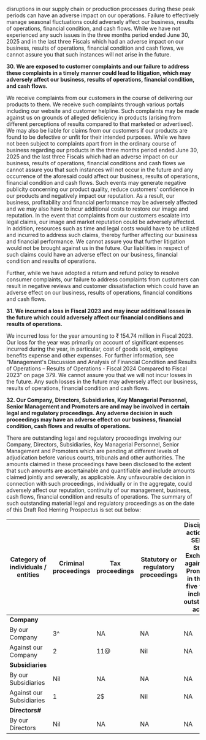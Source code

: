disruptions in our supply chain or production processes during these peak periods can have an adverse impact on our operations. Failure to effectively manage seasonal fluctuations could adversely affect our business, results of operations, financial condition, and cash flows. While we have not experienced any such issues in the three months period ended June 30, 2025 and in the last three Fiscals which had an adverse impact on our business, results of operations, financial condition and cash flows, we cannot assure you that such instances will not arise in the future.

**30. We are exposed to customer complaints and our failure to address these complaints in a timely manner could lead to litigation, which may adversely affect our business, results of operations, financial condition, and cash flows.**

We receive complaints from our customers in the course of delivering our products to them. We receive such complaints through various portals including our website and customer helpline. Such complaints may be made against us on grounds of alleged deficiency in products (arising from different perceptions of results compared to that marketed or advertised). We may also be liable for claims from our customers if our products are found to be defective or unfit for their intended purposes. While we have not been subject to complaints apart from in the ordinary course of business regarding our products in the three months period ended June 30, 2025 and the last three Fiscals which had an adverse impact on our business, results of operations, financial conditions and cash flows we cannot assure you that such instances will not occur in the future and any occurrence of the aforesaid could affect our business, results of operations, financial condition and cash flows. Such events may generate negative publicity concerning our product quality, reduce customers' confidence in our products and negatively impact our reputation. As a result, our business, profitability and financial performance may be adversely affected and we may also have to incur additional costs to restore our image and reputation. In the event that complaints from our customers escalate into legal claims, our image and market reputation could be adversely affected. In addition, resources such as time and legal costs would have to be utilized and incurred to address such claims, thereby further affecting our business and financial performance. We cannot assure you that further litigation would not be brought against us in the future. Our liabilities in respect of such claims could have an adverse effect on our business, financial condition and results of operations.

Further, while we have adopted a return and refund policy to resolve consumer complaints, our failure to address complaints from customers can result in negative reviews and customer dissatisfaction which could have an adverse effect on our business, results of operations, financial conditions and cash flows.

**31. We incurred a loss in Fiscal 2023 and may incur additional losses in the future which could adversely affect our financial conditions and results of operations.**

We incurred loss for the year amounting to ₹ 154.74 million in Fiscal 2023. Our loss for the year was primarily on account of significant expenses incurred during the year, in particular, cost of goods sold, employee benefits expense and other expenses. For further information, see “Management's Discussion and Analysis of Financial Condition and Results of Operations – Results of Operations - Fiscal 2024 Compared to Fiscal 2023” on page 379. We cannot assure you that we will not incur losses in the future. Any such losses in the future may adversely affect our business, results of operations, financial condition and cash flows.

**32. Our Company, Directors, Subsidiaries, Key Managerial Personnel, Senior Management and Promoters are and may be involved in certain legal and regulatory proceedings. Any adverse decision in such proceedings may have an adverse effect on our business, financial condition, cash flows and results of operations.**

There are outstanding legal and regulatory proceedings involving our Company, Directors, Subsidiaries, Key Managerial Personnel, Senior Management and Promoters which are pending at different levels of adjudication before various courts, tribunals and other authorities. The amounts claimed in these proceedings have been disclosed to the extent that such amounts are ascertainable and quantifiable and include amounts claimed jointly and severally, as applicable. Any unfavourable decision in connection with such proceedings, individually or in the aggregate, could adversely affect our reputation, continuity of our management, business, cash flows, financial condition and results of operations. The summary of such outstanding material legal and regulatory proceedings as on the date of this Draft Red Herring Prospectus is set out below:

<table><thead><tr><th>Category of individuals / entities</th><th>Criminal proceedings</th><th>Tax proceedings</th><th>Statutory or regulatory proceedings</th><th>Disciplinary actions by SEBI or Stock Exchanges against our Promoters in the last five years, including outstanding action</th><th>Material civil litigations</th><th>Aggregate amount involved (in ₹ million)<sup>(1)</sup></th></tr></thead><tbody><tr><td><strong>Company</strong></td><td></td><td></td><td></td><td></td><td></td><td></td></tr><tr><td>By our Company</td><td>3^</td><td>NA</td><td>NA</td><td>NA</td><td>Nil</td><td>9.64</td></tr><tr><td>Against our Company</td><td>2</td><td>11@</td><td>Nil</td><td>NA</td><td>2</td><td>707.41*</td></tr><tr><td><strong>Subsidiaries</strong></td><td></td><td></td><td></td><td></td><td></td><td></td></tr><tr><td>By our Subsidiaries</td><td>Nil</td><td>NA</td><td>NA</td><td>NA</td><td>Nil</td><td>Nil</td></tr><tr><td>Against our Subsidiaries</td><td>1</td><td>2$</td><td>Nil</td><td>NA</td><td>Nil</td><td>145.19&</td></tr><tr><td><strong>Directors#</strong></td><td></td><td></td><td></td><td></td><td></td><td></td></tr><tr><td>By our Directors</td><td>Nil</td><td>NA</td><td>NA</td><td>NA</td><td>Nil</td><td>Nil</td></tr></tbody></table>